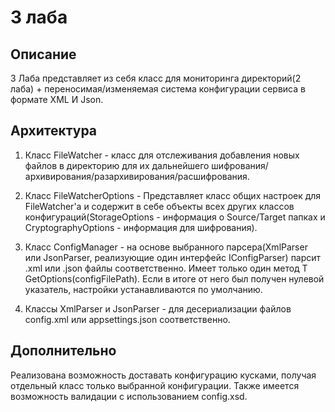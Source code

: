 # 3 лаба
## Описание 
  3 Лаба представляет из себя класс для мониторинга директорий(2 лаба) + переносимая/изменяемая система конфигурации сервиса в формате XML И Json.

## Архитектура
  1) Класс FileWatcher - класс для отслеживания добавления новых файлов в директорию для их дальнейшего шифрования/архивирования/разархивирования/расшифрования.
  
  2) Класс FileWatcherOptions - Представляет класс общих настроек для FileWatcher'а и содержит в себе объекты всех других классов конфигураций(StorageOptions - информация о Source/Target папках и CryptographyOptions - информация для шифрования).
  
  3) Класс ConfigManager - на основе выбранного парсера(XmlParser или JsonParser, реализующие один интерфейс IConfigParser) парсит .xml или .json файлы соответственно. Имеет только один метод T GetOptions<T>(configFilePath). Если в итоге от него был получен нулевой указатель, настройки устанавливаются по умолчанию.
 
  4) Классы XmlParser и JsonParser - для десериализации файлов config.xml или appsettings.json соответственно.
  
 ## Дополнительно
 Реализована возможность доставать конфигурацию кусками, получая отдельный класс только выбранной конфигурации. Также имеется возможность валидации с использованием config.xsd.
